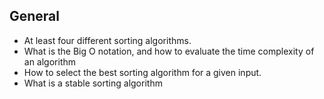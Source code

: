## General

- At least four different sorting algorithms.
- What is the Big O notation, and how to evaluate the time complexity of an algorithm
- How to select the best sorting algorithm for a given input.
- What is a stable sorting algorithm
